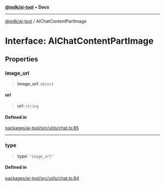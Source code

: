 [**@isdk/ai-tool**](../README.md) • **Docs**

***

[@isdk/ai-tool](../globals.md) / AIChatContentPartImage

# Interface: AIChatContentPartImage

## Properties

### image\_url

> **image\_url**: `object`

#### url

> **url**: `string`

#### Defined in

[packages/ai-tool/src/utils/chat.ts:85](https://github.com/isdk/ai-tool.js/blob/b0813174e9b350ae47231f8e5f885150313123b0/src/utils/chat.ts#L85)

***

### type

> **type**: `"image_url"`

#### Defined in

[packages/ai-tool/src/utils/chat.ts:84](https://github.com/isdk/ai-tool.js/blob/b0813174e9b350ae47231f8e5f885150313123b0/src/utils/chat.ts#L84)
